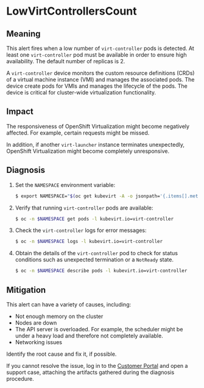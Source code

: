 # LowVirtControllersCount

## Meaning

This alert fires when a low number of `virt-controller` pods is detected. At
least one `virt-controller` pod must be available in order to ensure high
availability. The default number of replicas is 2.

A `virt-controller` device monitors the custom resource definitions (CRDs) of a
virtual machine instance (VMI) and manages the associated pods. The device
create pods for VMIs and manages the lifecycle of the pods. The device is
critical for cluster-wide virtualization functionality.

## Impact

The responsiveness of OpenShift Virtualization might become negatively
affected. For example,
certain requests might be missed.

In addition, if another `virt-launcher` instance terminates unexpectedly,
OpenShift Virtualization might become completely unresponsive.

## Diagnosis

1. Set the `NAMESPACE` environment variable:

   ```bash
   $ export NAMESPACE="$(oc get kubevirt -A -o jsonpath='{.items[].metadata.namespace}')"
   ```

2. Verify that running `virt-controller` pods are available:

   ```bash
   $ oc -n $NAMESPACE get pods -l kubevirt.io=virt-controller
   ```

3. Check the `virt-controller` logs for error messages:

   ```bash
   $ oc -n $NAMESPACE logs -l kubevirt.io=virt-controller
   ```

4. Obtain the details of the `virt-controller` pod to check for status conditions
such as unexpected termination or a `NotReady` state.

   ```bash
   $ oc -n $NAMESPACE describe pods -l kubevirt.io=virt-controller
   ```

## Mitigation

This alert can have a variety of causes, including:

- Not enough memory on the cluster
- Nodes are down
- The API server is overloaded. For example, the scheduler might be under a
heavy load and therefore not completely available.
- Networking issues

Identify the root cause and fix it, if possible.

If you cannot resolve the issue, log in to the
[Customer Portal](https://access.redhat.com) and open a support case,
attaching the artifacts gathered during the diagnosis procedure.